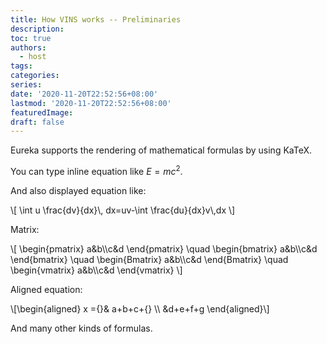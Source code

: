 ```yaml
---
title: How VINS works -- Preliminaries
description:
toc: true
authors:
  - host
tags:
categories:
series:
date: '2020-11-20T22:52:56+08:00'
lastmod: '2020-11-20T22:52:56+08:00'
featuredImage:
draft: false
---
```


<div>

<div>


Eureka supports the rendering of mathematical formulas by using KaTeX.

<!--more-->


You can type inline equation like $E=mc^2$.

And also displayed equation like:

<div>
\[ \int u \frac{dv}{dx}\, dx=uv-\int \frac{du}{dx}v\,dx \]
</div>


Matrix:

<div>
\[ \begin{pmatrix} a&b\\c&d \end{pmatrix} \quad
\begin{bmatrix} a&b\\c&d \end{bmatrix} \quad
\begin{Bmatrix} a&b\\c&d \end{Bmatrix} \quad
\begin{vmatrix} a&b\\c&d \end{vmatrix} \]
</div>

Aligned equation:

<div>
\[\begin{aligned}
x ={}& a+b+c+{} \\
&d+e+f+g
\end{aligned}\]
</div>

And many other kinds of formulas.
